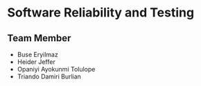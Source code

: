 # Software Reliability and Testing
## Team Member
* Buse Eryilmaz
* Heider Jeffer
* Opaniyi Ayokunmi Tolulope
* Triando Damiri Burlian